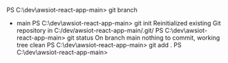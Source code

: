 PS C:\dev\awsiot-react-app-main> git branch
* main
PS C:\dev\awsiot-react-app-main> git init
Reinitialized existing Git repository in C:/dev/awsiot-react-app-main/.git/
PS C:\dev\awsiot-react-app-main> git status
On branch main
nothing to commit, working tree clean
PS C:\dev\awsiot-react-app-main> git add .
PS C:\dev\awsiot-react-app-main>